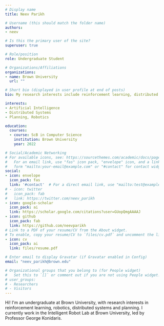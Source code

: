 ```yaml
---
# Display name
title: Neev Parikh

# Username (this should match the folder name)
authors:
- neev

# Is this the primary user of the site?
superuser: true

# Role/position
role: Undergraduate Student

# Organizations/Affiliations
organizations:
- name: Brown University
  url: ""

# Short bio (displayed in user profile at end of posts)
bio: My research interests include reinforcement learning, distributed systems and robotics.

interests:
- Artificial Intelligence
- Distributed Systems
- Planning, Robotics

education:
  courses:
  - course: ScB in Computer Science
    institution: Brown University
    year: 2022

# Social/Academic Networking
# For available icons, see: https://sourcethemes.com/academic/docs/page-builder/#icons
#   For an email link, use "fas" icon pack, "envelope" icon, and a link in the
#   form "mailto:your-email@example.com" or "#contact" for contact widget.
social:
- icon: envelope
  icon_pack: fas
  link: '#contact'  # For a direct email link, use "mailto:test@example.org".
# - icon: twitter
#   icon_pack: fab
#   link: https://twitter.com/neev_parikh
- icon: google-scholar
  icon_pack: ai
  link: https://scholar.google.com/citations?user=GUopQmgAAAAJ
- icon: github
  icon_pack: fab
  link: https://github.com/neevparikh
# Link to a PDF of your resume/CV from the About widget.
# To enable, copy your resume/CV to `files/cv.pdf` and uncomment the lines below.
- icon: cv
  icon_pack: ai
  link: files/resume.pdf

# Enter email to display Gravatar (if Gravatar enabled in Config)
email: "neev_parikh@brown.edu"

# Organizational groups that you belong to (for People widget)
#   Set this to `[]` or comment out if you are not using People widget.
# user_groups:
# - Researchers
# - Visitors
---
```


Hi! I'm an undergraduate at Brown University, with research interests in reinforcement learning, robotics, distributed systems and planning. I currently work in the Intelligent Robot Lab at Brown University, led by Professor George Konidaris.

